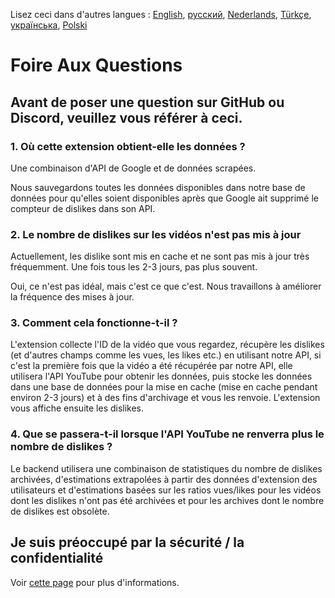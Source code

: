 Lisez ceci dans d'autres langues : [English](FAQ.md), [русский](FAQru.md), [Nederlands](FAQnl.md), [Türkçe](FAQtr.md), [українська](FAQuk.md), [Polski](FAQpl.md)

# Foire Aux Questions

## Avant de poser une question sur GitHub ou Discord, veuillez vous référer à ceci.

### **1. Où cette extension obtient-elle les données ?**

Une combinaison d'API de Google et de données scrapées.

Nous sauvegardons toutes les données disponibles dans notre base de données pour qu'elles soient disponibles après que Google ait supprimé le compteur de dislikes dans son API.

### **2. Le nombre de dislikes sur les vidéos n'est pas mis à jour**

Actuellement, les dislike sont mis en cache et ne sont pas mis à jour très fréquemment. Une fois tous les 2-3 jours, pas plus souvent.

Oui, ce n'est pas idéal, mais c'est ce que c'est. Nous travaillons à améliorer la fréquence des mises à jour.

### **3. Comment cela fonctionne-t-il ?**

L'extension collecte l'ID de la vidéo que vous regardez, récupère les dislikes (et d'autres champs comme les vues, les likes etc.) en utilisant notre API, si c'est la première fois que la vidéo a été récupérée par notre API, elle utilisera l'API YouTube pour obtenir les données, puis stocke les données dans une base de données pour la mise en cache (mise en cache pendant environ 2-3 jours) et à des fins d'archivage et vous les renvoie. L'extension vous affiche ensuite les dislikes.

### **4. Que se passera-t-il lorsque l'API YouTube ne renverra plus le nombre de dislikes ?**

Le backend utilisera une combinaison de statistiques du nombre de dislikes archivées, d'estimations extrapolées à partir des données d'extension des utilisateurs et d'estimations basées sur les ratios vues/likes pour les vidéos dont les dislikes n'ont pas été archivées et pour les archives dont le nombre de dislikes est obsolète.

## Je suis préoccupé par la sécurité / la confidentialité

Voir [cette page](SECURITY-FAQfr.md) pour plus d'informations.
